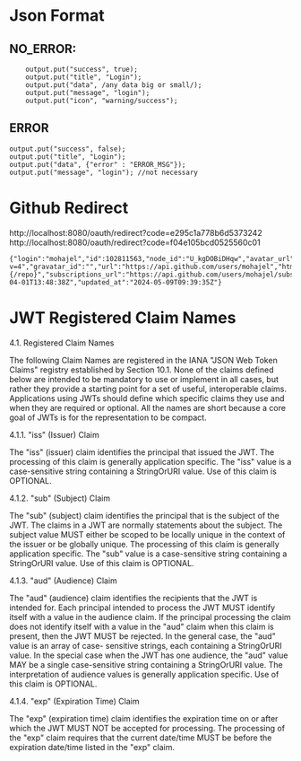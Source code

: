 
# Json Format


## NO_ERROR:

        output.put("success", true);
        output.put("title", "Login");
        output.put("data", /any data big or small/);
        output.put("message", "login");
        output.put("icon", "warning/success");

## ERROR

    output.put("success", false);
    output.put("title", "Login");
    output.put("data", {"error" : "ERROR_MSG"});
    output.put("message", "login"); //not necessary


# Github Redirect 
http://localhost:8080/oauth/redirect?code=e295c1a778b6d5373242
http://localhost:8080/oauth/redirect?code=f04e105bcd0525560c01



```
{"login":"mohajel","id":102811563,"node_id":"U_kgDOBiDHqw","avatar_url":"https://avatars.githubusercontent.com/u/102811563?v=4","gravatar_id":"","url":"https://api.github.com/users/mohajel","html_url":"https://github.com/mohajel","followers_url":"https://api.github.com/users/mohajel/followers","following_url":"https://api.github.com/users/mohajel/following{/other_user}","gists_url":"https://api.github.com/users/mohajel/gists{/gist_id}","starred_url":"https://api.github.com/users/mohajel/starred{/owner}{/repo}","subscriptions_url":"https://api.github.com/users/mohajel/subscriptions","organizations_url":"https://api.github.com/users/mohajel/orgs","repos_url":"https://api.github.com/users/mohajel/repos","events_url":"https://api.github.com/users/mohajel/events{/privacy}","received_events_url":"https://api.github.com/users/mohajel/received_events","type":"User","site_admin":false,"name":null,"company":null,"blog":"","location":null,"email":null,"hireable":null,"bio":null,"twitter_username":null,"public_repos":17,"public_gists":0,"followers":6,"following":8,"created_at":"2022-04-01T13:48:38Z","updated_at":"2024-05-09T09:39:35Z"}
```

# JWT Registered Claim Names


4.1.  Registered Claim Names

   The following Claim Names are registered in the IANA "JSON Web Token
   Claims" registry established by Section 10.1.  None of the claims
   defined below are intended to be mandatory to use or implement in all
   cases, but rather they provide a starting point for a set of useful,
   interoperable claims.  Applications using JWTs should define which
   specific claims they use and when they are required or optional.  All
   the names are short because a core goal of JWTs is for the
   representation to be compact.

4.1.1.  "iss" (Issuer) Claim

   The "iss" (issuer) claim identifies the principal that issued the
   JWT.  The processing of this claim is generally application specific.
   The "iss" value is a case-sensitive string containing a StringOrURI
   value.  Use of this claim is OPTIONAL.

4.1.2.  "sub" (Subject) Claim

   The "sub" (subject) claim identifies the principal that is the
   subject of the JWT.  The claims in a JWT are normally statements
   about the subject.  The subject value MUST either be scoped to be
   locally unique in the context of the issuer or be globally unique.
   The processing of this claim is generally application specific.  The
   "sub" value is a case-sensitive string containing a StringOrURI
   value.  Use of this claim is OPTIONAL.

4.1.3.  "aud" (Audience) Claim

   The "aud" (audience) claim identifies the recipients that the JWT is
   intended for.  Each principal intended to process the JWT MUST
   identify itself with a value in the audience claim.  If the principal
   processing the claim does not identify itself with a value in the
   "aud" claim when this claim is present, then the JWT MUST be
   rejected.  In the general case, the "aud" value is an array of case-
   sensitive strings, each containing a StringOrURI value.  In the
   special case when the JWT has one audience, the "aud" value MAY be a
   single case-sensitive string containing a StringOrURI value.  The
   interpretation of audience values is generally application specific.
   Use of this claim is OPTIONAL.

4.1.4.  "exp" (Expiration Time) Claim

   The "exp" (expiration time) claim identifies the expiration time on
   or after which the JWT MUST NOT be accepted for processing.  The
   processing of the "exp" claim requires that the current date/time
   MUST be before the expiration date/time listed in the "exp" claim.


<!-- eyJhbGciOiJSUzI1NiJ9.eyJzdWIiOiJhbGkiLCJpc3MiOiJNSVpET09OSSIsInJvbGVzIjpbIk1BTkFHRVIiXSwiaWF0IjoxNzE2NTYzOTQ0LCJleHAiOjE3MTY1NzM1NDR9.L8VW-vnRHu_ek7-gRgmQL9ykNo-gxrISFJnvgG0dnbKoVo4X6hYYg6zibsTooFXONh0YOoqCqzi5L4tIC7JxW-iyF3ILlIUtlnv0pg3v52hElZiITHaxRZS0QdP7CjKWg26URFGc6jkHsmuX5nOvjw8gJGYSBRJJdKPVVXR789AcXisGro-cTUM7WNQ3lROtbEA06F7m9PcVWroE3PKtkwfvfNzh4MgqvEae3pKZrIAvrXTYOYZs6NsSauVAG1ztrtRP1tzu0KlY4TZknlRUq351kstaL2E_6DkFCg0s5YleWN_q6aoyHlG47eOCeONQBMPrHGkdg-d5x6DWvBSBTA


eyJhbGciOiJSUzI1NiJ9.eyJzdWIiOiJtb2hhamVsIiwiaXNzIjoiTUlaRE9PTkkiLCJyb2xlcyI6WyJDTElFTlQiXSwiaWF0IjoxNzE2NTYzNTk3LCJleHAiOjE3MTY1NzMxOTd9.xNBdgLhWj7hBqzkTT7nw0CzmwgWJ1Tz_MU1rxo3t9QniYXBs3AtdQxdzKueDB5KvouzxMmolOEd1O95hMVWLCw55HOfOGCqh44Whf8TYeqahv0lyCgWKx2AWV7fd7j7iQm4Ys-fIBXUWVVitJVlD_pH8BL9UlXDHJBzpQcAI9gghsQ08D4dTemconF9E7cEAB_gsJF7DFXSPowTzAC9Lvwhg-vooUS8W_o-7RFfXcA7IYOQ2kiv_pt_e57C08i2jKpqeenW8jttxGUEzlHuWW5KdO2FiUkKg59LtqS_yawJhC_7R4JAujgnEM-TYs0b14EYZJuLSCY0kOVJwx8pqcA -->